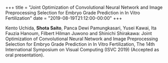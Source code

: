 +++
title = "Joint Optimization of Convolutional Neural Network and Image Preprocessing Selection for Embryo Grade Prediction in In Vitro Fertilization"
date = "2019-08-19T21:12:00-00:00"
+++

Kento Uchida, **Shota Saito**, Panca Dewi Pamungkasari, Yusei Kawai, Ita Fauzia Hanoum, Filbert Hilman Juwono and Shinichi Shirakawa: Joint Optimization of Convolutional Neural Network and Image Preprocessing Selection for Embryo Grade Prediction in In Vitro Fertilization, The 14th International Symposium on Visual Computing (ISVC 2019)  (Accepted as oral presentation).

<!--more-->

